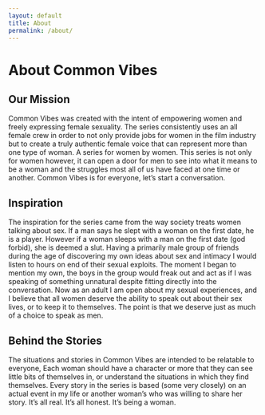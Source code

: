 ```yaml
---
layout: default
title: About
permalink: /about/
---
```

<h1>About Common Vibes</h1>

<h2 class="red mt-10">Our Mission</h2>
<p>
Common Vibes was created with the intent of empowering women and freely expressing female sexuality. The series consistently uses an all female crew in order to not only provide jobs for women in the film industry but to create a truly authentic female voice that can represent more than one type of woman. A series for women by women. This series is not only for women however, it can open a door for men to see into what it means to be a woman and the struggles most all of us have faced at one time or another. Common Vibes is for everyone, let’s start a conversation.

</p>

<h2 class="pink">Inspiration</h2>
<p>
    The inspiration for the series came from the way society treats women talking about sex. If a man says he slept with a woman on the first date, he is a player. However if a woman sleeps with a man on the first date (god forbid), she is deemed a slut. Having a primarily male group of friends during the age of discovering my own ideas about sex and intimacy I would listen to hours on end of their sexual exploits. The moment I began to mention my own, the boys in the group would freak out and act as if I was speaking of something unnatural despite fitting directly into the conversation. Now as an adult I am open about my sexual experiences, and I believe that all women deserve the ability to speak out about their sex lives, or to keep it to themselves. The point is that we deserve just as much of a choice to speak as men.

</p>

<h2 class="blue">Behind the Stories</h2>
<p>
    The situations and stories in Common Vibes are intended to be relatable to everyone, Each woman should have a character or more that they can see little bits of themselves in, or understand the situations in which they find themselves. Every story in the series is based (some very closely) on an actual event in my life or another woman’s who was willing to share her story. It’s all real. It’s all honest. It’s being a woman.

</p>